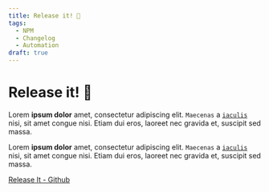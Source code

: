 ```yaml
---
title: Release it! 🚀
tags:
  - NPM
  - Changelog
  - Automation
draft: true
---
```


# Release it! 🚀

Lorem **ipsum dolor** amet, consectetur adipiscing elit. `Maecenas` a [`iaculis`](/tils) nisi, sit amet congue nisi. Etiam dui eros, laoreet nec gravida et, suscipit sed massa.

Lorem **ipsum dolor** amet, consectetur adipiscing elit. `Maecenas` a [`iaculis`](/tils) nisi, sit amet congue nisi. Etiam dui eros, laoreet nec gravida et, suscipit sed massa.


[Release It - Github](https://github.com/release-it/release-it)
